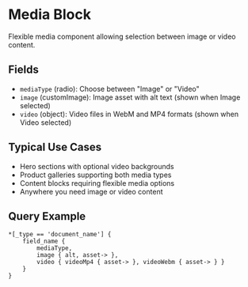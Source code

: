 # Media Block

Flexible media component allowing selection between image or video content.

## Fields

- `mediaType` (radio): Choose between "Image" or "Video"
- `image` (customImage): Image asset with alt text (shown when Image selected)
- `video` (object): Video files in WebM and MP4 formats (shown when Video selected)

## Typical Use Cases

- Hero sections with optional video backgrounds
- Product galleries supporting both media types
- Content blocks requiring flexible media options
- Anywhere you need image or video content

## Query Example

```groq
*[_type == 'document_name'] {
    field_name {
        mediaType,
        image { alt, asset-> },
        video { videoMp4 { asset-> }, videoWebm { asset-> } }
    }
}
```
